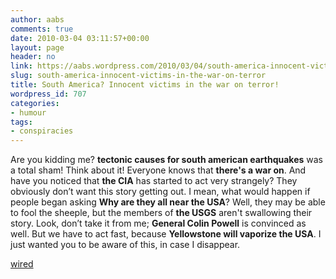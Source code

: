 ```yaml
---
author: aabs
comments: true
date: 2010-03-04 03:11:57+00:00
layout: page
header: no
link: https://aabs.wordpress.com/2010/03/04/south-america-innocent-victims-in-the-war-on-terror/
slug: south-america-innocent-victims-in-the-war-on-terror
title: South America? Innocent victims in the war on terror!
wordpress_id: 707
categories:
- humour
tags:
- conspiracies
---
```


Are you kidding me? **tectonic causes for south american earthquakes** was a total sham! Think about it! Everyone knows that **there's a war on**. And have you noticed that **the CIA** has started to act very strangely? They obviously don’t want this story getting out. I mean, what would happen if people began asking **Why are they all near the USA**? Well, they may be able to fool the sheeple, but the members of **the USGS** aren't swallowing their story. Look, don’t take it from me; **General Colin Powell** is convinced as well. But we have to act fast, because **Yellowstone will vaporize the USA**. I just wanted you to be aware of this, in case I disappear.

[wired](http://www.wired.com/magazine/2010/02/pl_print_conspiracy?utm_source=feedburner&utm_medium=feed&utm_campaign=Feed:+wired/index+(Wired:+Index+3+(Top+Stories+2))&utm_content=Google+Reader)
